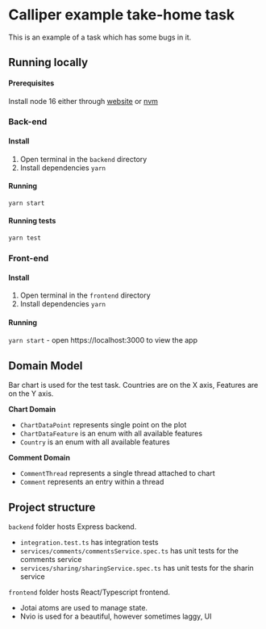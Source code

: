 # Calliper example take-home task

This is an example of a task which has some bugs in it.

## Running locally

#### Prerequisites

Install node 16 either through [website](https://nodejs.org/download/release/latest-v16.x/) or [nvm](https://github.com/nvm-sh/nvm)

### Back-end

#### Install

1. Open terminal in the `backend` directory
2. Install dependencies `yarn`

#### Running

`yarn start`

#### Running tests

`yarn test`

### Front-end

#### Install

1. Open terminal in the `frontend` directory
2. Install dependencies `yarn`

#### Running

`yarn start` - open https://localhost:3000 to view the app

## Domain Model

Bar chart is used for the test task. Countries are on the X axis, Features are on the Y axis.

**Chart Domain**

- `ChartDataPoint` represents single point on the plot
- `ChartDataFeature` is an enum with all available features
- `Country` is an enum with all available features

**Comment Domain**

- `CommentThread` represents a single thread attached to chart
- `Comment` represents an entry within a thread

## Project structure

`backend` folder hosts Express backend.

- `integration.test.ts` has integration tests
- `services/comments/commentsService.spec.ts` has unit tests for the comments service
- `services/sharing/sharingService.spec.ts` has unit tests for the sharin service

`frontend` folder hosts React/Typescript frontend.

- Jotai atoms are used to manage state.
- Nvio is used for a beautiful, however sometimes laggy, UI
